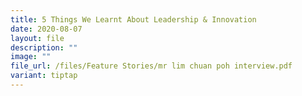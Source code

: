 ```yaml
---
title: 5 Things We Learnt About Leadership & Innovation
date: 2020-08-07
layout: file
description: ""
image: ""
file_url: /files/Feature Stories/mr lim chuan poh interview.pdf
variant: tiptap
---
```


